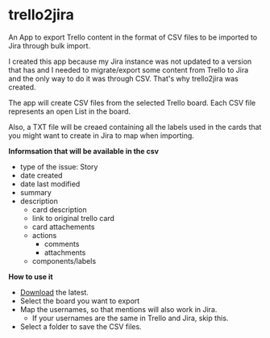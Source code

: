 # trello2jira
An App to export Trello content in the format of CSV files to be imported to Jira through bulk import.

I created this app because my Jira instance was not updated to a version that has and I needed to migrate/export some content from Trello to Jira and the only way to do it was through CSV. That's why trello2jira was created.

The app will create CSV files from the selected Trello board. Each CSV file represents an open List in the board.

Also, a TXT file will be creaed containing all the labels used in the cards that you might want to create in Jira to map when importing.

**Informsation that will be available in the csv**
- type of the issue: Story
- date created
- date last modified
- summary
- description
  - card description
  - link to original trello card
  - card attachements
  - actions
    - comments
    - attachments
  - components/labels

**How to use it**
  - [Download](https://github.com/ellunium/trello2jira/releases/tag/0.1.0) the latest.
  - Select the board you want to export
  - Map the usernames, so that mentions will also work in Jira. 
    - If your usernames are the same in Trello and Jira, skip this.
  - Select a folder to save the CSV files.
